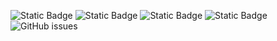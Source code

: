 ![Static Badge](https://img.shields.io/badge/blacklists-60-000000) ![Static Badge](https://img.shields.io/badge/blacklisted-3120936-cc0000) ![Static Badge](https://img.shields.io/badge/whitelisted-2243-00CC00) ![Static Badge](https://img.shields.io/badge/streaming_blacklist-28107-000000) ![GitHub issues](https://img.shields.io/github/issues/fabriziosalmi/blacklists)
